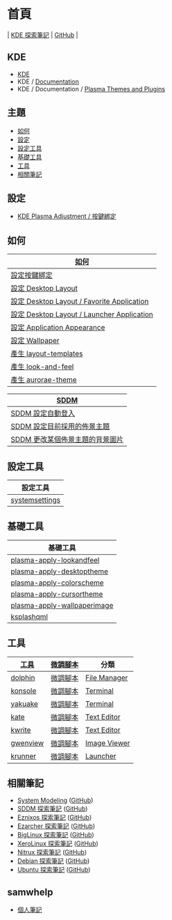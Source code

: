 
# 首頁

| [KDE 探索筆記](https://samwhelp.github.io/note-about-kde/) | [GitHub](https://github.com/samwhelp/note-about-kde) |


## KDE

* [KDE](https://kde.org/)
* KDE / [Documentation](https://develop.kde.org/docs/)
* KDE / Documentation / [Plasma Themes and Plugins](https://develop.kde.org/docs/plasma/)


## 主題

* [如何](#如何)
* [設定](#設定)
* [設定工具](#設定工具)
* [基礎工具](#基礎工具)
* [工具](#工具)
* [相關筆記](#相關筆記)


## 設定

* [KDE Plasma Adjustment / 按鍵綁定](https://samwhelp.github.io/note-about-kde/read/config/keybind.html)


## 如何

| [如何](https://samwhelp.github.io/note-about-kde/read/howto.html) |
| --- |
| [設定按鍵綁定](https://samwhelp.github.io/note-about-kde/read/howto/config-keybind-by-command.html) |
| [設定 Desktop Layout](https://samwhelp.github.io/note-about-kde/read/howto/config-desktop-layout-by-command.html) |
| [設定 Desktop Layout / Favorite Application](https://samwhelp.github.io/note-about-kde/read/howto/config-desktop-layout-favorite-application.html) |
| [設定 Desktop Layout / Launcher Application](https://samwhelp.github.io/note-about-kde/read/howto/config-desktop-layout-launcher-application.html) |
| [設定 Application Appearance](https://samwhelp.github.io/note-about-kde/read/howto/config-application-appearance-by-command.html) |
| [設定 Wallpaper](https://samwhelp.github.io/note-about-kde/read/howto/config-wallpaper-by-command.html) |
| [產生 layout-templates](https://samwhelp.github.io/note-about-kde/read/howto/create-layout-templates.html) |
| [產生 look-and-feel](https://samwhelp.github.io/note-about-kde/read/howto/create-look-and-feel.html) |
| [產生 aurorae-theme](https://samwhelp.github.io/note-about-kde/read/howto/create-aurorae-theme.html) |


| [SDDM](https://samwhelp.github.io/note-about-sddm/read/howto.html) |
| --- |
| [SDDM 設定自動登入](https://samwhelp.github.io/note-about-sddm/read/howto/config-auto-login.html) |
| [SDDM 設定目前採用的佈景主題](https://samwhelp.github.io/note-about-sddm/read/howto/config-current-theme.html) |
| [SDDM 更改某個佈景主題的背景圖片](https://samwhelp.github.io/note-about-sddm/read/howto/custom-theme-background.html) |


## 設定工具

| 設定工具 |
| --- |
| [systemsettings](https://samwhelp.github.io/note-about-kde/read/subject/util/kde-systemsettings/systemsettings.html) |


## 基礎工具

| 基礎工具 |
| --- |
| [plasma-apply-lookandfeel](https://samwhelp.github.io/note-about-kde/read/subject/util/kde-plasma-workspace/plasma-apply-lookandfeel.html) |
| [plasma-apply-desktoptheme](https://samwhelp.github.io/note-about-kde/read/subject/util/kde-plasma-workspace/plasma-apply-desktoptheme.html) |
| [plasma-apply-colorscheme](https://samwhelp.github.io/note-about-kde/read/subject/util/kde-plasma-workspace/plasma-apply-colorscheme.html) |
| [plasma-apply-cursortheme](https://samwhelp.github.io/note-about-kde/read/subject/util/kde-plasma-workspace/plasma-apply-cursortheme.html) |
| [plasma-apply-wallpaperimage](https://samwhelp.github.io/note-about-kde/read/subject/util/kde-plasma-workspace/plasma-apply-wallpaperimage.html) |
| [ksplashqml](https://samwhelp.github.io/note-about-kde/read/subject/util/kde-plasma-workspace/ksplashqml.html) |


## 工具

| [工具](https://samwhelp.github.io/note-about-kde/read/subject/tool.html) | [微調腳本](https://github.com/samwhelp/note-about-kde/tree/gh-pages/_demo/prototype/tool) | 分類 |
| --- | --- | --- |
| [dolphin](https://samwhelp.github.io/note-about-kde/read/subject/tool/file-manager/dolphin.html) | [微調腳本](https://github.com/samwhelp/note-about-kde/tree/gh-pages/_demo/prototype/tool/dolphin) | [File Manager](https://samwhelp.github.io/note-about-kde/read/subject/tool/file-manager.html) |
| [konsole](https://samwhelp.github.io/note-about-kde/read/subject/tool/terminal/konsole.html) | [微調腳本](https://github.com/samwhelp/note-about-kde/tree/gh-pages/_demo/prototype/tool/konsole) | [Terminal](https://samwhelp.github.io/note-about-kde/read/subject/tool/terminal.html) |
| [yakuake](https://samwhelp.github.io/note-about-kde/read/subject/tool/terminal/yakuake.html) | [微調腳本](https://github.com/samwhelp/note-about-kde/tree/gh-pages/_demo/prototype/tool/yakuake) | [Terminal](https://samwhelp.github.io/note-about-kde/read/subject/tool/terminal.html) |
| [kate](https://samwhelp.github.io/note-about-kde/read/subject/tool/text-editor/kate.html) | [微調腳本](https://github.com/samwhelp/note-about-kde/tree/gh-pages/_demo/prototype/tool/kate) | [Text Editor](https://samwhelp.github.io/note-about-kde/read/subject/tool/text-editor.html) |
| [kwrite](https://samwhelp.github.io/note-about-kde/read/subject/tool/text-editor/kwrite.html) | [微調腳本](https://github.com/samwhelp/note-about-kde/tree/gh-pages/_demo/prototype/tool/kwrite) | [Text Editor](https://samwhelp.github.io/note-about-kde/read/subject/tool/text-editor.html) |
| [gwenview](https://samwhelp.github.io/note-about-kde/read/subject/tool/image-viewer/gwenview.html) | [微調腳本](https://github.com/samwhelp/note-about-kde/tree/gh-pages/_demo/prototype/tool/gwenview) | [Image Viewer](https://samwhelp.github.io/note-about-kde/read/subject/tool/image-viewer.html) |
| [krunner](https://samwhelp.github.io/note-about-kde/read/subject/tool/launcher/krunner.html) | [微調腳本](https://github.com/samwhelp/note-about-kde/tree/gh-pages/_demo/prototype/tool/krunner) | [Launcher](https://samwhelp.github.io/note-about-kde/read/subject/tool/launcher.html) |


## 相關筆記


* [System Modeling](https://samwhelp.github.io/system-modeling/) ([GitHub](https://github.com/samwhelp/system-modeling/))
* [SDDM 探索筆記](https://samwhelp.github.io/note-about-sddm/) ([GitHub](https://github.com/samwhelp/note-about-sddm/))
* [Eznixos 探索筆記](https://samwhelp.github.io/note-about-eznixos/) ([GitHub](https://github.com/samwhelp/note-about-eznixos/))
* [Ezarcher 探索筆記](https://samwhelp.github.io/note-about-ezarcher/) ([GitHub](https://github.com/samwhelp/note-about-ezarcher/))
* [BigLinux 探索筆記](https://samwhelp.github.io/note-about-biglinux/) ([GitHub](https://github.com/samwhelp/note-about-biglinux/))
* [XeroLinux 探索筆記](https://samwhelp.github.io/note-about-xerolinux/) ([GitHub](https://github.com/samwhelp/note-about-xerolinux/))
* [Nitrux 探索筆記](https://samwhelp.github.io/note-about-nitrux/) ([GitHub](https://github.com/samwhelp/note-about-nitrux/))
* [Debian 探索筆記](https://samwhelp.github.io/note-about-debian/) ([GitHub](https://github.com/samwhelp/note-about-debian/))
* [Ubuntu 探索筆記](https://samwhelp.github.io/note-about-ubuntu/) ([GitHub](https://github.com/samwhelp/note-about-ubuntu/))


## samwhelp

* [個人筆記](https://samwhelp.github.io/book/)
